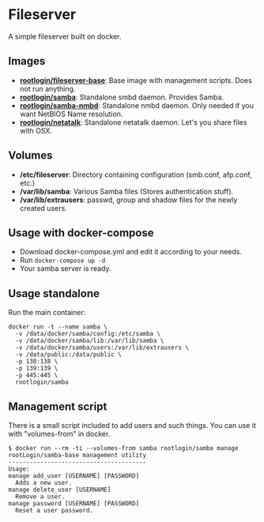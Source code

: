 # Fileserver

A simple fileserver built on docker.

## Images
 * **[rootlogin/fileserver-base](https://hub.docker.com/r/rootlogin/fileserver-base)**: Base image with management scripts. Does not run anything.
 * **[rootlogin/samba](https://hub.docker.com/r/rootlogin/samba)**: Standalone smbd daemon. Provides Samba.
 * **[rootlogin/samba-nmbd](https://hub.docker.com/r/rootlogin/samba-nmbd)**: Standalone nmbd daemon. Only needed if you want NetBIOS Name resolution.
  * **[rootlogin/netatalk](https://hub.docker.com/r/rootlogin/netatalk)**: Standalone netatalk daemon. Let's you share files with OSX.

## Volumes

 * **/etc/fileserver**: Directory containing configuration (smb.conf, afp.conf, etc.)
 * **/var/lib/samba**: Various Samba files (Stores authentication stuff).
 * **/var/lib/extrausers**: passwd, group and shadow files for the newly created users.

## Usage with docker-compose

 * Download docker-compose.yml and edit it according to your needs.
 * Run `docker-compose up -d`
 * Your samba server is ready.

## Usage standalone

Run the main container:
```
docker run -t --name samba \
  -v /data/docker/samba/config:/etc/samba \
  -v /data/docker/samba/lib:/var/lib/samba \
  -v /data/docker/samba/users:/var/lib/extrausers \
  -v /data/public:/data/public \
  -p 138:138 \
  -p 139:139 \
  -p 445:445 \
  rootlogin/samba
```

## Management script

There is a small script included to add users and such things. You can use it with "volumes-from" in docker.
```
$ docker run --rm -ti --volumes-from samba rootlogin/samba manage
rootLogin/samba-base management utility
---------------------------------------
Usage:
manage add_user [USERNAME] [PASSWORD]
  Adds a new user.
manage delete_user [USERNAME]
  Remove a user.
manage password [USERNAME] [PASSWORD]
  Reset a user password.
```

